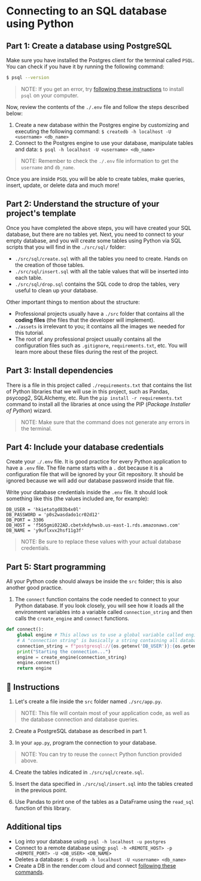 # Connecting to an SQL database using Python

## Part 1: Create a database using PostgreSQL

Make sure you have installed the Postgres client for the terminal called `PSQL`. You can check if you have it by running the following command:

```bash
$ psql --version
```

> NOTE: If you get an error, try [following these instructions](https://www.timescale.com/blog/how-to-install-psql-on-mac-ubuntu-debian-windows/) to install `psql` on your computer.

Now, review the contents of the `./.env` file and follow the steps described below:

1. Create a new database within the Postgres engine by customizing and executing the following command: `$ createdb -h localhost -U <username> <db_name>`
2. Connect to the Postgres engine to use your database, manipulate tables and data: `$ psql -h localhost -U <username> <db_name>`

> NOTE: Remember to check the `./.env` file information to get the `username` and `db_name`.

Once you are inside `PSQL` you will be able to create tables, make queries, insert, update, or delete data and much more!

## Part 2: Understand the structure of your project's template

Once you have completed the above steps, you will have created your SQL database, but there are no tables yet. Next, you need to connect to your empty database, and you will create some tables using Python via SQL scripts that you will find in the `./src/sql/` folder:

- `./src/sql/create.sql` with all the tables you need to create. Hands on the creation of those tables.
- `./src/sql/insert.sql` with all the table values that will be inserted into each table.
- `./src/sql/drop.sql` contains the SQL code to drop the tables, very useful to clean up your database.

Other important things to mention about the structure:

- Professional projects usually have a `./src` folder that contains all the **coding files** (the files that the developer will implement).
- `./assets` is irrelevant to you; it contains all the images we needed for this tutorial.
- The root of any professional project usually contains all the configuration files such as `.gitignore`, `requirements.txt`, etc. You will learn more about these files during the rest of the project.

## Part 3: Install dependencies

There is a file in this project called `./requirements.txt` that contains the list of Python libraries that we will use in this project, such as Pandas, psycopg2, SQLAlchemy, etc. Run the `pip install -r requirements.txt` command to install all the libraries at once using the PIP (*Package Installer of Python*) wizard.

> NOTE: Make sure that the command does not generate any errors in the terminal.

## Part 4: Include your database credentials

Create your `./.env` file. It is good practice for every Python application to have a `.env` file. The file name starts with a `.` dot because it is a configuration file that will be ignored by your Git repository. It should be ignored because we will add our database password inside that file.

Write your database credentials inside the `.env` file. It should look something like this (the values included are, for example):

```text
DB_USER = 'hkietatgd83b4x0l'
DB_PASSWORD = 'p0s2wasdado1cr02d12'
DB_PORT = 3306
DB_HOST = 'f565gmi022AD.cbetxkdyhwsb.us-east-1.rds.amazonaws.com'
DB_NAME = 'y9uflxvx2hsf11g3f'
```

> NOTE: Be sure to replace these values with your actual database credentials.

## Part 5: Start programming

All your Python code should always be inside the `src` folder; this is also another good practice.

1. The `connect` function contains the code needed to connect to your Python database. If you look closely, you will see how it loads all the environment variables into a variable called `connection_string` and then calls the `create_engine` and `connect` functions.

```py
def connect():
    global engine # This allows us to use a global variable called engine
    # A "connection string" is basically a string containing all database credentials together.
    connection_string = f"postgresql://{os.getenv('DB_USER')}:{os.getenv('DB_PASSWORD')}@{os.getenv('DB_HOST')}/{os.getenv('DB_NAME')}?autocommit=true"
    print("Starting the connection...")
    engine = create_engine(connection_string)
    engine.connect()
    return engine
```

## 📝 Instructions

1. Let's create a file inside the `src` folder named `./src/app.py`.

> NOTE: This file will contain most of your application code, as well as the database connection and database queries.

2. Create a PostgreSQL database as described in part 1.

3. In your `app.py`, program the connection to your database.

> NOTE: You can try to reuse the `connect` Python function provided above.

4. Create the tables indicated in `./src/sql/create.sql`.

5. Insert the data specified in `./src/sql/insert.sql` into the tables created in the previous point.

6. Use Pandas to print one of the tables as a DataFrame using the `read_sql` function of this library.

## Additional tips

- Log into your database using `psql -h localhost -u postgres`
- Connect to a remote database using: `psql -h <REMOTE_HOST> -p <REMOTE_PORT> -U <DB_USER> <DB_NAME>`
- Deletes a database: `$ dropdb -h localhost -U <username> <db_name>`
- Create a DB in the render.com cloud and connect [following these commands](https://render.com/docs/databases#connecting-from-outside-render).


